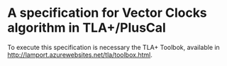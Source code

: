 # A specification for Vector Clocks algorithm in TLA+/PlusCal

To execute this specification is necessary the TLA+ Toolbok, available in http://lamport.azurewebsites.net/tla/toolbox.html.
